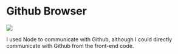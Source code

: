 # Github Browser





![](https://cdn.rawgit.com/derhallim/githubbrowser/b8f27aa9/site/imgs/Sample.png)


I used Node to communicate with Github, although I could directly communicate with Github from the front-end code. 
